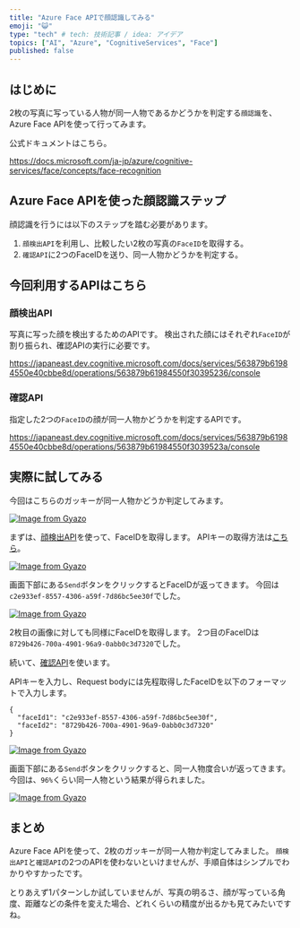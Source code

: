 ```yaml
---
title: "Azure Face APIで顔認識してみる"
emoji: "😺"
type: "tech" # tech: 技術記事 / idea: アイデア
topics: ["AI", "Azure", "CognitiveServices", "Face"]
published: false
---
```


## はじめに

2枚の写真に写っている人物が同一人物であるかどうかを判定する`顔認識`を、Azure Face APIを使って行ってみます。

公式ドキュメントはこちら。

https://docs.microsoft.com/ja-jp/azure/cognitive-services/face/concepts/face-recognition

## Azure Face APIを使った顔認識ステップ

顔認識を行うには以下のステップを踏む必要があります。

1. `顔検出API`を利用し、比較したい2枚の写真の`FaceID`を取得する。
1. `確認API`に2つのFaceIDを送り、同一人物かどうかを判定する。

## 今回利用するAPIはこちら

### 顔検出API

写真に写った顔を検出するためのAPIです。
検出された顔にはそれぞれ`FaceID`が割り振られ、確認APIの実行に必要です。

https://japaneast.dev.cognitive.microsoft.com/docs/services/563879b61984550e40cbbe8d/operations/563879b61984550f30395236/console

### 確認API

指定した2つの`FaceID`の顔が同一人物かどうかを判定するAPIです。

https://japaneast.dev.cognitive.microsoft.com/docs/services/563879b61984550e40cbbe8d/operations/563879b61984550f3039523a/console

## 実際に試してみる

今回はこちらのガッキーが同一人物かどうか判定してみます。

[![Image from Gyazo](https://i.gyazo.com/b1fa5fcd4f25b349c43f039cedb9b145.png)](https://gyazo.com/b1fa5fcd4f25b349c43f039cedb9b145)

まずは、[顔検出API](https://japaneast.dev.cognitive.microsoft.com/docs/services/563879b61984550e40cbbe8d/operations/563879b61984550f30395236/console
)を使って、FaceIDを取得します。
APIキーの取得方法は[こちら](https://zenn.dev/tmitsuoka0423/books/b21e50db77ff1eab89a3/viewer/chapter3#2.3.1.face-api%E3%82%92%E4%BD%BF%E3%81%A3%E3%81%A6%E3%81%BF%E3%82%88%E3%81%86)。

[![Image from Gyazo](https://i.gyazo.com/a9ade88befc15daa8aceb858aa9e60bd.png)](https://gyazo.com/a9ade88befc15daa8aceb858aa9e60bd)

画面下部にある`Send`ボタンをクリックするとFaceIDが返ってきます。
今回は`c2e933ef-8557-4306-a59f-7d86bc5ee30f`でした。

[![Image from Gyazo](https://i.gyazo.com/de264bd76e18651c44f2249ff7abd71c.png)](https://gyazo.com/de264bd76e18651c44f2249ff7abd71c)

2枚目の画像に対しても同様にFaceIDを取得します。
2つ目のFaceIDは`8729b426-700a-4901-96a9-0abb0c3d7320`でした。

続いて、[確認API](https://japaneast.dev.cognitive.microsoft.com/docs/services/563879b61984550e40cbbe8d/operations/563879b61984550f3039523a/console
)を使います。

APIキーを入力し、Request bodyには先程取得したFaceIDを以下のフォーマットで入力します。

```
{
  "faceId1": "c2e933ef-8557-4306-a59f-7d86bc5ee30f",
  "faceId2": "8729b426-700a-4901-96a9-0abb0c3d7320"
}
```

[![Image from Gyazo](https://i.gyazo.com/6ebcd790654a9b2146e3fa586a9247aa.png)](https://gyazo.com/6ebcd790654a9b2146e3fa586a9247aa)

画面下部にある`Send`ボタンをクリックすると、同一人物度合いが返ってきます。
今回は、`96%`くらい同一人物という結果が得られました。

[![Image from Gyazo](https://i.gyazo.com/a9c905babb9a4736bd06303befdd3fad.png)](https://gyazo.com/a9c905babb9a4736bd06303befdd3fad)

## まとめ

Azure Face APIを使って、2枚のガッキーが同一人物か判定してみました。
`顔検出API`と`確認API`の2つのAPIを使わないといけませんが、手順自体はシンプルでわかりやすかったです。

とりあえず1パターンしか試していませんが、写真の明るさ、顔が写っている角度、距離などの条件を変えた場合、どれくらいの精度が出るかも見てみたいですね。
